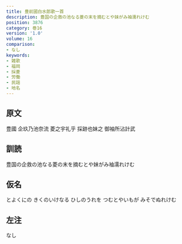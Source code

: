```yaml
---
title: 豊前國白水郎歌一首
description: 豊国の企救の池なる菱の末を摘むとや妹がみ袖濡れけむ
position: 3876
category: 巻16
version: '1.0'
volume: 16
comparison:
- なし
keywords:
- 雑歌
- 福岡
- 採菱
- 労働
- 民謡
- 地名
---
```


## 原文

豊國 企玖乃池奈流 菱之宇礼乎 採跡也妹之 御袖所沾計武

## 訓読

豊国の企救の池なる菱の末を摘むとや妹がみ袖濡れけむ

## 仮名

とよくにの きくのいけなる ひしのうれを つむとやいもが みそでぬれけむ

## 左注

なし
